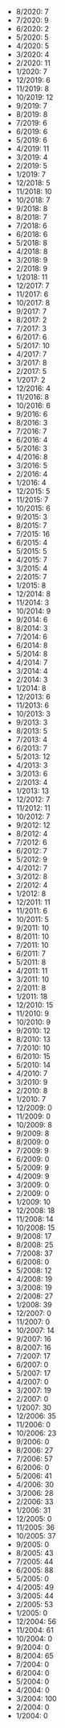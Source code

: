 *  8/2020: 7
*  7/2020: 9
*  6/2020: 2
*  5/2020: 5
*  4/2020: 5
*  3/2020: 4
*  2/2020: 11
*  1/2020: 7
*  12/2019: 6
*  11/2019: 8
*  10/2019: 12
*  9/2019: 7
*  8/2019: 8
*  7/2019: 6
*  6/2019: 6
*  5/2019: 6
*  4/2019: 11
*  3/2019: 4
*  2/2019: 5
*  1/2019: 7
*  12/2018: 5
*  11/2018: 10
*  10/2018: 7
*  9/2018: 8
*  8/2018: 7
*  7/2018: 6
*  6/2018: 6
*  5/2018: 8
*  4/2018: 8
*  3/2018: 9
*  2/2018: 9
*  1/2018: 11
*  12/2017: 7
*  11/2017: 6
*  10/2017: 8
*  9/2017: 7
*  8/2017: 2
*  7/2017: 3
*  6/2017: 6
*  5/2017: 10
*  4/2017: 7
*  3/2017: 8
*  2/2017: 5
*  1/2017: 2
*  12/2016: 4
*  11/2016: 8
*  10/2016: 6
*  9/2016: 6
*  8/2016: 3
*  7/2016: 7
*  6/2016: 4
*  5/2016: 3
*  4/2016: 8
*  3/2016: 5
*  2/2016: 4
*  1/2016: 4
*  12/2015: 5
*  11/2015: 7
*  10/2015: 6
*  9/2015: 3
*  8/2015: 7
*  7/2015: 16
*  6/2015: 4
*  5/2015: 5
*  4/2015: 7
*  3/2015: 4
*  2/2015: 7
*  1/2015: 8
*  12/2014: 8
*  11/2014: 3
*  10/2014: 9
*  9/2014: 6
*  8/2014: 3
*  7/2014: 6
*  6/2014: 8
*  5/2014: 8
*  4/2014: 7
*  3/2014: 4
*  2/2014: 3
*  1/2014: 8
*  12/2013: 6
*  11/2013: 6
*  10/2013: 3
*  9/2013: 3
*  8/2013: 5
*  7/2013: 4
*  6/2013: 7
*  5/2013: 12
*  4/2013: 3
*  3/2013: 6
*  2/2013: 4
*  1/2013: 13
*  12/2012: 7
*  11/2012: 11
*  10/2012: 7
*  9/2012: 12
*  8/2012: 4
*  7/2012: 6
*  6/2012: 7
*  5/2012: 9
*  4/2012: 7
*  3/2012: 8
*  2/2012: 4
*  1/2012: 8
*  12/2011: 11
*  11/2011: 6
*  10/2011: 5
*  9/2011: 10
*  8/2011: 10
*  7/2011: 10
*  6/2011: 7
*  5/2011: 8
*  4/2011: 11
*  3/2011: 10
*  2/2011: 8
*  1/2011: 18
*  12/2010: 15
*  11/2010: 9
*  10/2010: 9
*  9/2010: 12
*  8/2010: 13
*  7/2010: 10
*  6/2010: 15
*  5/2010: 14
*  4/2010: 7
*  3/2010: 9
*  2/2010: 8
*  1/2010: 7
*  12/2009: 0
*  11/2009: 0
*  10/2009: 8
*  9/2009: 8
*  8/2009: 0
*  7/2009: 9
*  6/2009: 0
*  5/2009: 9
*  4/2009: 9
*  3/2009: 0
*  2/2009: 0
*  1/2009: 10
*  12/2008: 18
*  11/2008: 14
*  10/2008: 15
*  9/2008: 17
*  8/2008: 25
*  7/2008: 37
*  6/2008: 0
*  5/2008: 12
*  4/2008: 19
*  3/2008: 19
*  2/2008: 27
*  1/2008: 39
*  12/2007: 0
*  11/2007: 0
*  10/2007: 14
*  9/2007: 16
*  8/2007: 16
*  7/2007: 17
*  6/2007: 0
*  5/2007: 17
*  4/2007: 0
*  3/2007: 19
*  2/2007: 0
*  1/2007: 30
*  12/2006: 35
*  11/2006: 0
*  10/2006: 23
*  9/2006: 0
*  8/2006: 27
*  7/2006: 57
*  6/2006: 0
*  5/2006: 41
*  4/2006: 30
*  3/2006: 28
*  2/2006: 33
*  1/2006: 31
*  12/2005: 0
*  11/2005: 36
*  10/2005: 37
*  9/2005: 0
*  8/2005: 43
*  7/2005: 44
*  6/2005: 88
*  5/2005: 0
*  4/2005: 49
*  3/2005: 44
*  2/2005: 53
*  1/2005: 0
*  12/2004: 56
*  11/2004: 61
*  10/2004: 0
*  9/2004: 0
*  8/2004: 65
*  7/2004: 0
*  6/2004: 0
*  5/2004: 0
*  4/2004: 0
*  3/2004: 100
*  2/2004: 0
*  1/2004: 0